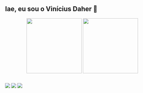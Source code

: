 ## Iae, eu sou o Vinícius Daher 🐙
<div align="center">
  <img height="180em" src="https://github-readme-stats.vercel.app/api?username=vinidaher&show_icons=true&theme=onedark&locale=pt-br&include_all_commits=true&count_private=true"/>
  <img height="180em" src="https://github-readme-stats.vercel.app/api/top-langs/?username=vinidaher&layout=compact&locale=pt-br&langs_count=7&theme=onedark"/>
</div>

  ##
 
<div> 
  <a href = "mailto:vinicius.daher0@gmail.com"><img src="https://img.shields.io/badge/-Gmail-%23333?style=for-the-badge&ogo=gmail&logoColor=white" target="_blank"></a>
  <a href="https://www.linkedin.com/in/vin%C3%ADcius-daher-317246217/" target="_blank"><img src="https://img.shields.io/badge/-LinkedIn-%230077B5?style=for-the-badge&logo=linkedin&logoColor=white" target="_blank"></a>  
    <a href="https://medium.com/@viniciusdaher" target="_blank"><img src="https://img.shields.io/badge/Medium-12100E?style=for-the-badge&logo=medium&logoColor=white" target="_blank"></a>
 
</div>
